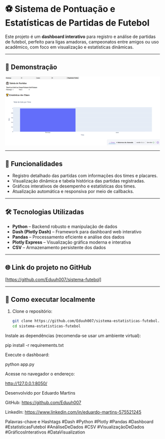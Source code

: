# ⚽ Sistema de Pontuação e Estatísticas de Partidas de Futebol

Este projeto é um **dashboard interativo** para registro e análise de partidas de futebol, perfeito para ligas amadoras, campeonatos entre amigos ou uso acadêmico, com foco em visualização e estatísticas dinâmicas.

---

## 📸 Demonstração

<img src="tdp1.png" alt="Sistema de Pontuação e Estatísticas de Futebol" width="800"/>

---

## 🚀 Funcionalidades

- Registro detalhado das partidas com informações dos times e placares.
- Visualização dinâmica e tabela histórica das partidas registradas.
- Gráficos interativos de desempenho e estatísticas dos times.
- Atualização automática e responsiva por meio de callbacks.

---

## 🛠️ Tecnologias Utilizadas

- **Python** – Backend robusto e manipulação de dados
- **Dash (Plotly Dash)** – Framework para dashboard web interativo
- **Pandas** – Processamento eficiente e análise dos dados
- **Plotly Express** – Visualização gráfica moderna e interativa
- **CSV** – Armazenamento persistente dos dados

---

## 🌐 Link do projeto no GitHub

[https://github.com/Eduuh007/sistema-futebol]

---

## 📂 Como executar localmente

1. Clone o repositório:

   ```bash
   git clone https://github.com/Eduuh007/sistema-estatisticas-futebol.git
   cd sistema-estatisticas-futebol

Instale as dependências (recomenda-se usar um ambiente virtual):

pip install -r requirements.txt

Execute o dashboard:

python app.py

Acesse no navegador o endereço:

http://127.0.0.1:8050/

Desenvolvido por Eduardo Martins

GitHub: https://github.com/Eduuh007

LinkedIn: https://www.linkedin.com/in/eduardo-martins-575521245

Palavras-chave e Hashtags
#Dash #Python #Plotly #Pandas #Dashboard #EstatísticasFutebol #AnáliseDeDados #CSV #VisualizaçãoDeDados #GráficosInterativos #DataVisualization